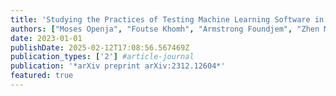 ```yaml
---
title: 'Studying the Practices of Testing Machine Learning Software in the Wild'
authors: ["Moses Openja", "Foutse Khomh", "Armstrong Foundjem", "Zhen Ming", "Mouna Abidi", "Ahmed E Hassan", "others"]
date: 2023-01-01
publishDate: 2025-02-12T17:08:56.567469Z
publication_types: ['2'] #article-journal
publication: '*arXiv preprint arXiv:2312.12604*'
featured: true
---
```

